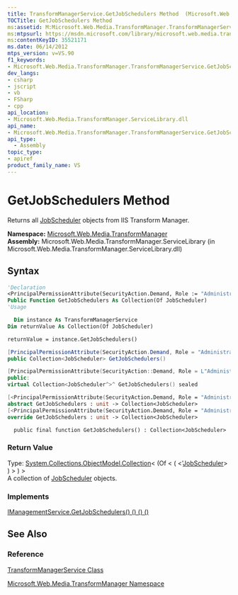 ```yaml
---
title: TransformManagerService.GetJobSchedulers Method  (Microsoft.Web.Media.TransformManager)
TOCTitle: GetJobSchedulers Method
ms:assetid: M:Microsoft.Web.Media.TransformManager.TransformManagerService.GetJobSchedulers
ms:mtpsurl: https://msdn.microsoft.com/library/microsoft.web.media.transformmanager.transformmanagerservice.getjobschedulers(v=VS.90)
ms:contentKeyID: 35521171
ms.date: 06/14/2012
mtps_version: v=VS.90
f1_keywords:
- Microsoft.Web.Media.TransformManager.TransformManagerService.GetJobSchedulers
dev_langs:
- csharp
- jscript
- vb
- FSharp
- cpp
api_location:
- Microsoft.Web.Media.TransformManager.ServiceLibrary.dll
api_name:
- Microsoft.Web.Media.TransformManager.TransformManagerService.GetJobSchedulers
api_type:
  - Assembly
topic_type:
- apiref
product_family_name: VS
---
```


# GetJobSchedulers Method

Returns all [JobScheduler](jobscheduler-class-microsoft-web-media-transformmanager.md) objects from IIS Transform Manager.

**Namespace:**  [Microsoft.Web.Media.TransformManager](microsoft-web-media-transformmanager-namespace.md)  
**Assembly:**  Microsoft.Web.Media.TransformManager.ServiceLibrary (in Microsoft.Web.Media.TransformManager.ServiceLibrary.dll)

## Syntax

```vb
'Declaration
<PrincipalPermissionAttribute(SecurityAction.Demand, Role := "Administrators")> _
Public Function GetJobSchedulers As Collection(Of JobScheduler)
'Usage

  Dim instance As TransformManagerService
Dim returnValue As Collection(Of JobScheduler)

returnValue = instance.GetJobSchedulers()
```

```csharp
[PrincipalPermissionAttribute(SecurityAction.Demand, Role = "Administrators")]
public Collection<JobScheduler> GetJobSchedulers()
```

```cpp
[PrincipalPermissionAttribute(SecurityAction::Demand, Role = L"Administrators")]
public:
virtual Collection<JobScheduler^>^ GetJobSchedulers() sealed
```

``` fsharp
[<PrincipalPermissionAttribute(SecurityAction.Demand, Role = "Administrators")>]
abstract GetJobSchedulers : unit -> Collection<JobScheduler> 
[<PrincipalPermissionAttribute(SecurityAction.Demand, Role = "Administrators")>]
override GetJobSchedulers : unit -> Collection<JobScheduler> 
```

```jscript
  public final function GetJobSchedulers() : Collection<JobScheduler>
```

### Return Value

Type: [System.Collections.ObjectModel.Collection](https://msdn.microsoft.com/library/ms132397)\< (Of \< ( \<'[JobScheduler](jobscheduler-class-microsoft-web-media-transformmanager.md)\> ) \> ) \>  
A collection of [JobScheduler](jobscheduler-class-microsoft-web-media-transformmanager.md) objects.  

### Implements

[IManagementService.GetJobSchedulers() () () ()](imanagementservice-getjobschedulers-method-microsoft-web-media-transformmanager.md)  

## See Also

### Reference

[TransformManagerService Class](transformmanagerservice-class-microsoft-web-media-transformmanager.md)

[Microsoft.Web.Media.TransformManager Namespace](microsoft-web-media-transformmanager-namespace.md)

